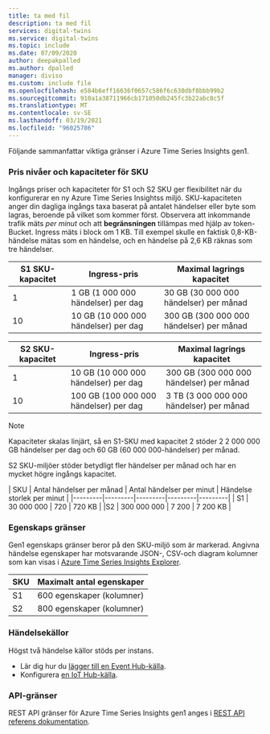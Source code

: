 ```yaml
---
title: ta med fil
description: ta med fil
services: digital-twins
ms.service: digital-twins
ms.topic: include
ms.date: 07/09/2020
author: deepakpalled
ms.author: dpalled
manager: diviso
ms.custom: include file
ms.openlocfilehash: e584b6eff16636f0657c586f6c630dbf8bbb99b2
ms.sourcegitcommit: 910a1a38711966cb171050db245fc3b22abc8c5f
ms.translationtype: MT
ms.contentlocale: sv-SE
ms.lasthandoff: 03/19/2021
ms.locfileid: "96025786"
---
```

Följande sammanfattar viktiga gränser i Azure Time Series Insights gen1.

### <a name="sku-ingress-rates-and-capacities"></a>Pris nivåer och kapaciteter för SKU

Ingångs priser och kapaciteter för S1 och S2 SKU ger flexibilitet när du konfigurerar en ny Azure Time Series Insightss miljö. SKU-kapaciteten anger din dagliga ingångs taxa baserat på antalet händelser eller byte som lagras, beroende på vilket som kommer först. Observera att inkommande trafik mäts *per minut* och att **begränsningen** tillämpas med hjälp av token-Bucket. Ingress mäts i block om 1 KB. Till exempel skulle en faktisk 0,8-KB-händelse mätas som en händelse, och en händelse på 2,6 KB räknas som tre händelser.

| S1 SKU-kapacitet | Ingress-pris | Maximal lagrings kapacitet
| --- | --- | --- |
| 1 | 1 GB (1 000 000 händelser) per dag | 30 GB (30 000 000 händelser) per månad |
| 10 | 10 GB (10 000 000 händelser) per dag | 300 GB (300 000 000 händelser) per månad |

| S2 SKU-kapacitet | Ingress-pris | Maximal lagrings kapacitet
| --- | --- | --- |
| 1 | 10 GB (10 000 000 händelser) per dag | 300 GB (300 000 000 händelser) per månad |
| 10 | 100 GB (100 000 000 händelser) per dag | 3 TB (3 000 000 000 händelser) per månad |

> [!NOTE]
> Kapaciteter skalas linjärt, så en S1-SKU med kapacitet 2 stöder 2 2 000 000 GB händelser per dag och 60 GB (60 000 000-händelser) per månad.

S2 SKU-miljöer stöder betydligt fler händelser per månad och har en mycket högre ingångs kapacitet.

| SKU  | Antal händelser per månad  | Antal händelser per minut | Händelse storlek per minut  |
|---------|---------|---------|---------|---------|
| S1     |   30 000 000   |  720    |  720 KB   |
 |S2     |   300 000 000   | 7 200   | 7 200 KB  |

### <a name="property-limits"></a>Egenskaps gränser

Gen1 egenskaps gränser beror på den SKU-miljö som är markerad. Angivna händelse egenskaper har motsvarande JSON-, CSV-och diagram kolumner som kan visas i [Azure Time Series Insights Explorer](../articles/time-series-insights/time-series-quickstart.md).

| SKU | Maximalt antal egenskaper |
| --- | --- |
| S1 | 600 egenskaper (kolumner) |
| S2 | 800 egenskaper (kolumner) |

### <a name="event-sources"></a>Händelsekällor

Högst två händelse källor stöds per instans.

* Lär dig hur du [lägger till en Event Hub-källa](../articles/time-series-insights/how-to-ingest-data-event-hub.md).
* Konfigurera [en IoT Hub-källa](../articles/time-series-insights/how-to-ingest-data-iot-hub.md).

### <a name="api-limits"></a>API-gränser

REST API gränser för Azure Time Series Insights gen1 anges i [REST API referens dokumentation](/rest/api/time-series-insights/dataaccess(preview)/query/getavailability).